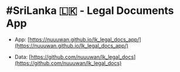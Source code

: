 # #SriLanka 🇱🇰 - Legal Documents App

- App: [https://nuuuwan.github.io/lk_legal_docs_app/](https://nuuuwan.github.io/lk_legal_docs_app/)

- Data: [https://github.com/nuuuwan/lk_legal_docs](https://github.com/nuuuwan/lk_legal_docs)
